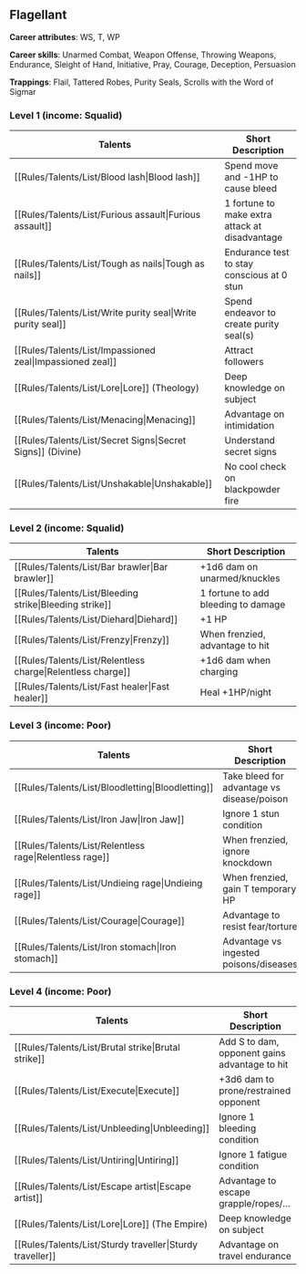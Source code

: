 
## Flagellant

**Career attributes**: WS, T, WP

**Career skills**: Unarmed Combat, Weapon Offense, Throwing Weapons, Endurance, Sleight of Hand, Initiative, Pray, Courage, Deception, Persuasion

**Trappings**: Flail, Tattered Robes, Purity Seals, Scrolls with the Word of Sigmar

### Level 1 (income: Squalid)

| Talents | Short Description |
| --- | --- |
| [[Rules/Talents/List/Blood lash\|Blood lash]] | Spend move and -1HP to cause bleed |
| [[Rules/Talents/List/Furious assault\|Furious assault]] | 1 fortune to make extra attack at disadvantage |
| [[Rules/Talents/List/Tough as nails\|Tough as nails]] | Endurance test to stay conscious at 0 stun |
| [[Rules/Talents/List/Write purity seal\|Write purity seal]] | Spend endeavor to create purity seal(s) |
| [[Rules/Talents/List/Impassioned zeal\|Impassioned zeal]] | Attract followers |
| [[Rules/Talents/List/Lore\|Lore]] (Theology) | Deep knowledge on subject |
| [[Rules/Talents/List/Menacing\|Menacing]] | Advantage on intimidation |
| [[Rules/Talents/List/Secret Signs\|Secret Signs]] (Divine) | Understand secret signs |
| [[Rules/Talents/List/Unshakable\|Unshakable]] | No cool check on blackpowder fire |


### Level 2 (income: Squalid)

| Talents | Short Description |
| --- | --- |
| [[Rules/Talents/List/Bar brawler\|Bar brawler]] | +1d6 dam on unarmed/knuckles |
| [[Rules/Talents/List/Bleeding strike\|Bleeding strike]] | 1 fortune to add bleeding to damage |
| [[Rules/Talents/List/Diehard\|Diehard]] | +1 HP |
| [[Rules/Talents/List/Frenzy\|Frenzy]] | When frenzied, advantage to hit |
| [[Rules/Talents/List/Relentless charge\|Relentless charge]] | +1d6 dam when charging |
| [[Rules/Talents/List/Fast healer\|Fast healer]] | Heal +1HP/night |


### Level 3 (income: Poor)

| Talents | Short Description |
| --- | --- |
| [[Rules/Talents/List/Bloodletting\|Bloodletting]] | Take bleed for advantage vs disease/poison |
| [[Rules/Talents/List/Iron Jaw\|Iron Jaw]] | Ignore 1 stun condition |
| [[Rules/Talents/List/Relentless rage\|Relentless rage]] | When frenzied, ignore knockdown |
| [[Rules/Talents/List/Undieing rage\|Undieing rage]] | When frenzied, gain T temporary HP |
| [[Rules/Talents/List/Courage\|Courage]] | Advantage to resist fear/torture |
| [[Rules/Talents/List/Iron stomach\|Iron stomach]] | Advantage vs ingested poisons/diseases |


### Level 4 (income: Poor)

| Talents | Short Description |
| --- | --- |
| [[Rules/Talents/List/Brutal strike\|Brutal strike]] | Add S to dam, opponent gains advantage to hit |
| [[Rules/Talents/List/Execute\|Execute]] | +3d6 dam to prone/restrained opponent |
| [[Rules/Talents/List/Unbleeding\|Unbleeding]] | Ignore 1 bleeding condition |
| [[Rules/Talents/List/Untiring\|Untiring]] | Ignore 1 fatigue condition |
| [[Rules/Talents/List/Escape artist\|Escape artist]] | Advantage to escape grapple/ropes/... |
| [[Rules/Talents/List/Lore\|Lore]] (The Empire) | Deep knowledge on subject |
| [[Rules/Talents/List/Sturdy traveller\|Sturdy traveller]] | Advantage on travel endurance |


